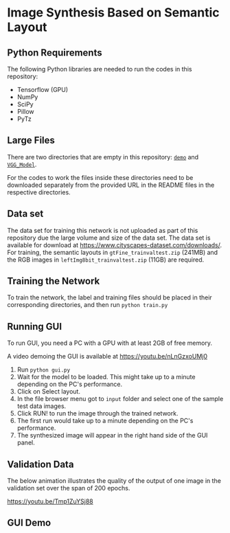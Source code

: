 # Image Synthesis Based on Semantic Layout

## Python Requirements

The following Python libraries are needed to run the codes in this repository:
* Tensorflow (GPU)
* NumPy
* SciPy
* Pillow
* PyTz

## Large Files

There are two directories that are empty in this repository: [`demo`](demo/) and [`VGG_Model`](VGG_Model/).

For the codes to work the files inside these directories need to be downloaded separately from the provided URL in the README files in the respective directories.

## Data set

The data set for training this network is not uploaded as part of this repository due the large volume and size of the data set.
The data set is available for download at https://www.cityscapes-dataset.com/downloads/.
For training, the semantic layouts in `gtFine_trainvaltest.zip` (241MB) and the RGB images in `leftImg8bit_trainvaltest.zip` (11GB) are required.

## Training the Network

To train the network, the label and training files should be placed in their corresponding directories, and then run `python train.py`

## Running GUI

To run GUI, you need a PC with a GPU with at least 2GB of free memory.

A video demoing the GUI is available at https://youtu.be/nLnGzxoUMj0

1. Run `python gui.py`
2. Wait for the model to be loaded. This might take up to a minute depending on the PC's performance.
3. Click on Select layout.
4. In the file browser menu got to `input` folder and select one of the sample test data images.
5. Click RUN! to run the image through the trained network.
6. The first run would take up to a minute depending on the PC's performance.
7. The synthesized image will appear in the right hand side of the GUI panel.

## Validation Data

The below animation illustrates the quality of the output of one image in the validation set over the span of 200 epochs.

https://youtu.be/Tmp1ZuYSj88

## GUI Demo


